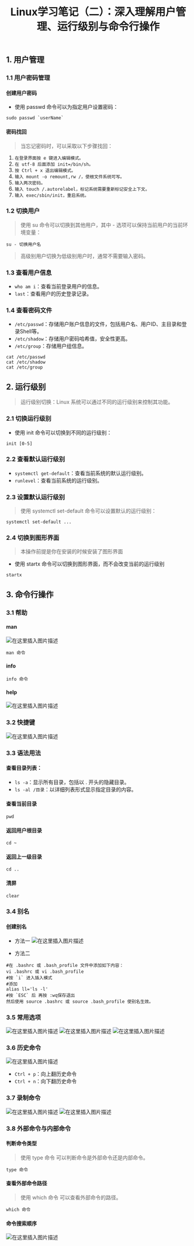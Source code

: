 ﻿---
title: Linux学习笔记（二）：深入理解用户管理、运行级别与命令行操作
index: false
icon: laptop-code
category:
  - Linux
  - 学习笔记
---

## 1. 用户管理
### 1.1 用户密码管理
#### 创建用户密码

- 使用 passwd 命令可以为指定用户设置密码：
```shell
sudo passwd `userName`
```
#### 密码找回
>当忘记密码时，可以采取以下步骤找回：
1. `在登录界面按 e 键进入编辑模式。`
2. `在 utf-8 后面添加 init=/bin/sh。`
3. `按 Ctrl + x 退出编辑模式。`
4. `输入 mount -o remount,rw /，使根文件系统可写。`
5. `输入两次密码。`
6. `输入 touch /.autorelabel，标记系统需要重新标记安全上下文。`
7. `输入 exec/sbin/init，重启系统。`
### 1.2 切换用户

>使用 su 命令可以切换到其他用户，其中 - 选项可以保持当前用户的当前环境变量：
```shell
su - 切换用户名
```
>高级别用户切换为低级别用户时，通常不需要输入密码。

### 1.3 查看用户信息

- `who am i`：查看当前登录用户的信息。
- `last`：查看用户的历史登录记录。

### 1.4 查看密码文件
- `/etc/passwd`：存储用户账户信息的文件，包括用户名、用户ID、主目录和登录Shell等。
- `/etc/shadow`：存储用户密码哈希值，安全性更高。
- `/etc/group`：存储用户组信息。
```shell
cat /etc/passwd
cat /etc/shadow
cat /etc/group
```
## 2. 运行级别
>运行级别切换：Linux 系统可以通过不同的运行级别来控制其功能。

### 2.1 切换运行级别

- 使用 init 命令可以切换到不同的运行级别：
```shell
init [0-5]
```

### 2.2 查看默认运行级别
- `systemctl get-default`：查看当前系统的默认运行级别。
- `runlevel`：查看当前系统的运行级别。

### 2.3 设置默认运行级别

>使用 systemctl set-default 命令可以设置默认的运行级别：
```shell
systemctl set-default ...
```
### 2.4 切换到图形界面
> 本操作前提是你在安装的时候安装了图形界面

- 使用 startx 命令可以切换到图形界面，而不会改变当前的运行级别
```shell
startx
```

## 3. 命令行操作
### 3.1 帮助
#### man
![在这里插入图片描述](https://i-blog.csdnimg.cn/direct/98d8c654e7b445dcb9e31b8660976e8f.png)
```shell
man 命令
```
#### info
```shell
info 命令
```
#### help
![在这里插入图片描述](https://i-blog.csdnimg.cn/direct/3ccbd66070b34f69b24f27ceb90d889e.png)
### 3.2 快捷键
![在这里插入图片描述](https://i-blog.csdnimg.cn/direct/dbea8e4228024dfbadcb881b07df6d1a.png)

### 3.3 语法用法
#### 查看目录列表：
- `ls -a`：显示所有目录，包括以 . 开头的隐藏目录。
- `ls -al /目录`：以详细列表形式显示指定目录的内容。

#### 查看当前目录
```shell
pwd
```
#### 返回用户根目录
```shell
cd ~
```
#### 返回上一级目录
```shell
cd ..
```
#### 清屏
```shell
clear
```
### 3.4 别名
#### 创建别名
- 方法一
![在这里插入图片描述](https://i-blog.csdnimg.cn/direct/9d1ffed168894b17a93638ae2c4baac0.png)

- 方法二
```shell
#在 .bashrc 或 .bash_profile 文件中添加如下内容：
vi .bashrc 或 vi .bash_profile
#按 `i` 进入插入模式
#添加
alias ll='ls -l'
#按 `ESC` 后 再按 :wq保存退出
然后使用 source .bashrc 或 source .bash_profile 使别名生效。

```
### 3.5 常用选项
![在这里插入图片描述](https://i-blog.csdnimg.cn/direct/627a1195b7e94e14ad1facccc609cf7c.png)
![在这里插入图片描述](https://i-blog.csdnimg.cn/direct/daacd144d36b4d68b0c3b13c4fed905c.png)
![在这里插入图片描述](https://i-blog.csdnimg.cn/direct/abf39bfc01c24b18a86ddcfa19d053d3.png)
### 3.6 历史命令
![在这里插入图片描述](https://i-blog.csdnimg.cn/direct/1f6769e87a0142d59ef5542f984c5377.png)

- `Ctrl + p`：向上翻历史命令
- `Ctrl + n`：向下翻历史命令

### 3.7 录制命令
![在这里插入图片描述](https://i-blog.csdnimg.cn/direct/5e268554adff47ec9489fa2e0ab73b79.png)
![在这里插入图片描述](https://i-blog.csdnimg.cn/direct/ddaf87850c984c69a79cc4f39b430f8b.png)
### 3.8 外部命令与内部命令
#### 判断命令类型

>使用 type 命令 可以判断命令是外部命令还是内部命令。
```shell
type 命令
```

#### 查看外部命令路径

>使用 which 命令 可以查看外部命令的路径。
```shell
which 命令
```
#### 命令搜索顺序
![在这里插入图片描述](https://i-blog.csdnimg.cn/direct/e1974eb8a41f4832b270e27347f68c79.png)



